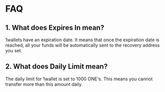 # FAQ

## 1. What does Expires In mean?

1wallets have an expiration date. It means that once the expiration date is reached, all your funds will be automatically sent to the recovery address you set.

## 2. What does Daily Limit mean?

The daily limit for 1wallet is set to 1000 ONE's. This means you cannot transfer more than this amount daily.

